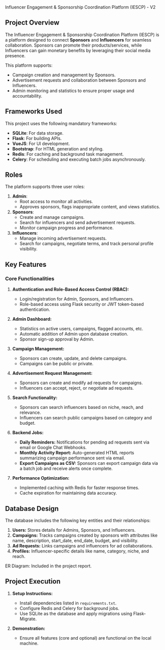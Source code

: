 Influencer Engagement & Sponsorship Coordination Platform (IESCP) - V2

## Project Overview

The Influencer Engagement & Sponsorship Coordination Platform (IESCP) is a platform designed to connect **Sponsors** and **Influencers** for seamless collaboration. Sponsors can promote their products/services, while Influencers can gain monetary benefits by leveraging their social media presence.

This platform supports:

- Campaign creation and management by Sponsors.
- Advertisement requests and collaboration between Sponsors and Influencers.
- Admin monitoring and statistics to ensure proper usage and accountability.

## Frameworks Used

This project uses the following mandatory frameworks:

- **SQLite**: For data storage.
- **Flask**: For building APIs.
- **VueJS**: For UI development.
- **Bootstrap**: For HTML generation and styling.
- **Redis**: For caching and background task management.
- **Celery**: For scheduling and executing batch jobs asynchronously.

## Roles

The platform supports three user roles:

1. **Admin**:
   - Root access to monitor all activities.
   - Approves sponsors, flags inappropriate content, and views statistics.
2. **Sponsors**:
   - Create and manage campaigns.
   - Search for influencers and send advertisement requests.
   - Monitor campaign progress and performance.
3. **Influencers**:
   - Manage incoming advertisement requests.
   - Search for campaigns, negotiate terms, and track personal profile visibility.

## Key Features

### Core Functionalities

1. **Authentication and Role-Based Access Control (RBAC):**

   - Login/registration for Admin, Sponsors, and Influencers.
   - Role-based access using Flask security or JWT token-based authentication.

2. **Admin Dashboard:**

   - Statistics on active users, campaigns, flagged accounts, etc.
   - Automatic addition of Admin upon database creation.
   - Sponsor sign-up approval by Admin.

3. **Campaign Management:**

   - Sponsors can create, update, and delete campaigns.
   - Campaigns can be public or private.

4. **Advertisement Request Management:**

   - Sponsors can create and modify ad requests for campaigns.
   - Influencers can accept, reject, or negotiate ad requests.

5. **Search Functionality:**

   - Sponsors can search influencers based on niche, reach, and relevance.
   - Influencers can search public campaigns based on category and budget.

6. **Backend Jobs:**

   - **Daily Reminders:** Notifications for pending ad requests sent via email or Google Chat Webhooks.
   - **Monthly Activity Report:** Auto-generated HTML reports summarizing campaign performance sent via email.
   - **Export Campaigns as CSV:** Sponsors can export campaign data via a batch job and receive alerts once complete.

7. **Performance Optimization:**
   - Implemented caching with Redis for faster response times.
   - Cache expiration for maintaining data accuracy.

## Database Design

The database includes the following key entities and their relationships:

1. **Users:** Stores details for Admins, Sponsors, and Influencers.
2. **Campaigns:** Tracks campaigns created by sponsors with attributes like name, description, start_date, end_date, budget, and visibility.
3. **Ad Requests:** Links campaigns and influencers for ad collaborations.
4. **Profiles:** Influencer-specific details like name, category, niche, and reach.

ER Diagram: Included in the project report.

## Project Execution

1. **Setup Instructions:**

   - Install dependencies listed in `requirements.txt`.
   - Configure Redis and Celery for background jobs.
   - Use SQLite as the database and apply migrations using Flask-Migrate.

2. **Demonstration:**
   - Ensure all features (core and optional) are functional on the local machine.
